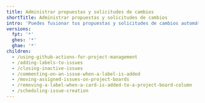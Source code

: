 ```yaml
---
title: Administrar propuestas y solicitudes de cambios
shortTitle: Administrar propuestas y solicitudes de cambios
intro: 'Puedes fusionar tus propuestas y solicitudes de cambios automáticamente utilizando los flujos de trabajo de {% data variables.product.prodname_actions %}.'
versions:
  fpt: '*'
  ghes: '*'
  ghae: '*'
children:
  - /using-github-actions-for-project-management
  - /adding-labels-to-issues
  - /closing-inactive-issues
  - /commenting-on-an-issue-when-a-label-is-added
  - /moving-assigned-issues-on-project-boards
  - /removing-a-label-when-a-card-is-added-to-a-project-board-column
  - /scheduling-issue-creation
---
```


